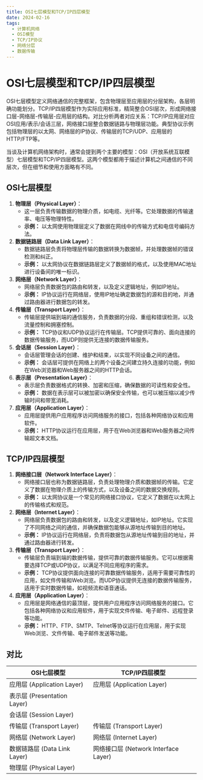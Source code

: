 ```yaml
---
title: OSI七层模型和TCP/IP四层模型
date: 2024-02-16
tags:
  - 计算机网络
  - OSI模型
  - TCP/IP协议
  - 网络分层
  - 数据传输
---
```


# OSI七层模型和TCP/IP四层模型

<!-- DESC SEP -->

OSI七层模型定义网络通信的完整框架，包含物理层至应用层的分层架构，各层明确功能划分。TCP/IP四层模型作为实际应用标准，精简整合OSI层次，形成网络接口层-网络层-传输层-应用层的结构。对比分析两者对应关系：TCP/IP应用层对应OSI应用/表示/会话三层，网络接口层整合数据链路与物理层功能。典型协议示例包括物理层的以太网、网络层的IP协议、传输层的TCP/UDP、应用层的HTTP/FTP等。

<!-- DESC SEP -->

当谈及计算机网络架构时，通常会提到两个主要的模型：OSI（开放系统互联模型）七层模型和TCP/IP四层模型。这两个模型都用于描述计算机之间通信的不同层次，但在细节和使用方面略有不同。

## OSI七层模型

1. **物理层（Physical Layer）**：
   - 这一层负责传输数据的物理介质，如电缆、光纤等。它处理数据的传输速率、电压等物理特性。
   - **示例：** 以太网使用物理层定义了数据在网线中的传输方式和电信号编码方法。
2. **数据链路层（Data Link Layer）**：
   - 数据链路层负责将物理层传输的数据转换为数据帧，并处理数据帧的错误检测和纠正。
   - **示例：** 以太网协议在数据链路层定义了数据帧的格式，以及使用MAC地址进行设备间的唯一标识。
3. **网络层（Network Layer）**：
   - 网络层负责数据包的路由和转发，以及定义逻辑地址，例如IP地址。
   - **示例：** IP协议运行在网络层，使用IP地址确定数据包的源和目的地，并通过路由器进行数据包的转发。
4. **传输层（Transport Layer）**：
   - 传输层提供端到端的通信服务，负责数据的分段、重组和错误检测，以及流量控制和拥塞控制。
   - **示例：** TCP协议和UDP协议运行在传输层。TCP提供可靠的、面向连接的数据传输服务，而UDP则提供无连接的数据传输服务。
5. **会话层（Session Layer）**：
   - 会话层管理会话的创建、维护和结束，以实现不同设备之间的通信。
   - **示例：** 会话层可提供在网络上的两个设备之间建立持久连接的功能，例如在Web浏览器和Web服务器之间的HTTP会话。
6. **表示层（Presentation Layer）**：
   - 表示层负责数据格式的转换、加密和压缩，确保数据的可读性和安全性。
   - **示例：** 数据在表示层可以被加密以确保安全传输，也可以被压缩以减少传输时间和带宽消耗。
7. **应用层（Application Layer）**：
   - 应用层提供用户应用程序访问网络服务的接口，包括各种网络协议和应用软件。
   - **示例：** HTTP协议运行在应用层，用于在Web浏览器和Web服务器之间传输超文本文档。

## TCP/IP四层模型

1. **网络接口层（Network Interface Layer）**：
   - 网络接口层也称为数据链路层，负责处理物理介质和数据帧的传输。它定义了数据在物理介质上的传输方式，以及设备之间的数据交换规则。
   - **示例：** 以太网协议是一个常见的网络接口协议，它定义了数据在以太网上的传输格式和规范。
2. **网络层（Internet Layer）**：
   - 网络层负责数据包的路由和转发，以及定义逻辑地址，如IP地址。它实现了不同网络之间的通信，并确保数据包能够从源地址传输到目的地址。
   - **示例：** IP协议运行在网络层，负责将数据包从源地址传输到目的地址，并通过路由器进行转发。
3. **传输层（Transport Layer）**：
   - 传输层负责端到端的数据传输，提供可靠的数据传输服务。它可以根据需要选择TCP或UDP协议，以满足不同应用程序的需求。
   - **示例：** TCP协议提供面向连接的可靠数据传输服务，适用于需要可靠性的应用，如文件传输和Web浏览。而UDP协议提供无连接的数据传输服务，适用于实时数据传输，如视频流和语音通话。
4. **应用层（Application Layer）**：
   - 应用层是网络通信的最顶层，提供用户应用程序访问网络服务的接口。它包括各种网络协议和应用软件，用于实现文件传输、电子邮件、远程登录等功能。
   - **示例：** HTTP、FTP、SMTP、Telnet等协议运行在应用层，用于实现Web浏览、文件传输、电子邮件发送等功能。

## 对比

| OSI七层模型                  | TCP/IP四层模型                       |
| ---------------------------- | ------------------------------------ |
| 应用层 (Application Layer)   | 应用层 (Application Layer)           |
| 表示层 (Presentation Layer)  |                                      |
| 会话层 (Session Layer)       |                                      |
| 传输层 (Transport Layer)     | 传输层 (Transport Layer)             |
| 网络层 (Network Layer)       | 网络层 (Internet Layer)              |
| 数据链路层 (Data Link Layer) | 网络接口层 (Network Interface Layer) |
| 物理层 (Physical Layer)      |                                      |

